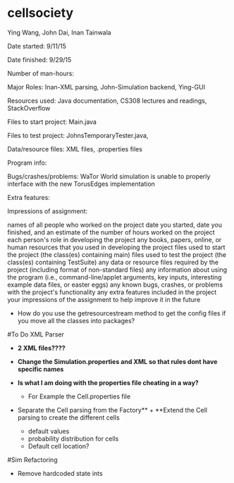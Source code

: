 # cellsociety

Ying Wang, John Dai, Inan Tainwala

Date started: 9/11/15

Date finished: 9/29/15

Number of man-hours:

Major Roles: Inan-XML parsing, John-Simulation backend, Ying-GUI

Resources used: Java documentation, CS308 lectures and readings, StackOverflow

Files to start project: Main.java

Files to test project: JohnsTemporaryTester.java, 

Data/resource files: XML files, .properties files

Program info: 

Bugs/crashes/problems: WaTor World simulation is unable to properly interface with the new TorusEdges implementation

Extra features: 

Impressions of assignment:


names of all people who worked on the project
date you started, date you finished, and an estimate of the number of hours worked on the project
each person's role in developing the project
any books, papers, online, or human resources that you used in developing the project
files used to start the project (the class(es) containing main)
files used to test the project (the class(es) containing TestSuite)
any data or resource files required by the project (including format of non-standard files)
any information about using the program (i.e., command-line/applet arguments, key inputs, interesting example data files, or easter eggs)
any known bugs, crashes, or problems with the project's functionality
any extra features included in the project
your impressions of the assignment to help improve it in the future

- How do you use the getresourcestream method to get the config files if you move all the classes into packages?



#To Do XML Parser

- **2 XML files????**
- **Change the Simulation.properties and XML so that rules dont have specific names**
- **Is what I am doing with the properties file cheating in a way?**
  + For Example the Cell.properties file

- Separate the Cell parsing from the Factory** + **Extend the Cell parsing to create the different cells
  + default values
  + probability distribution for cells
  + Default cell location?

#Sim Refactoring

- Remove hardcoded state ints
